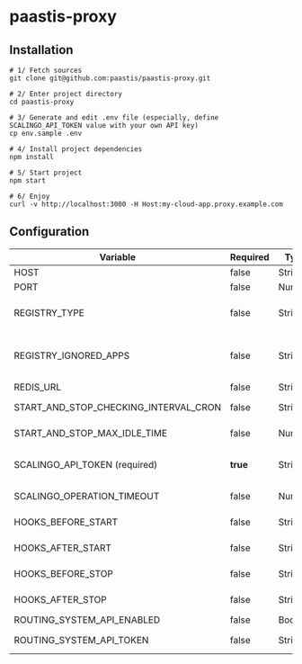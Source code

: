 # paastis-proxy

## Installation

```shell
# 1/ Fetch sources
git clone git@github.com:paastis/paastis-proxy.git

# 2/ Enter project directory
cd paastis-proxy

# 3/ Generate and edit .env file (especially, define SCALINGO_API_TOKEN value with your own API key)
cp env.sample .env

# 4/ Install project dependencies
npm install

# 5/ Start project
npm start

# 6/ Enjoy
curl -v http://localhost:3000 -H Host:my-cloud-app.proxy.example.com
```

## Configuration

| Variable                              | Required | Type    | Format                                | Default   |  
|---------------------------------------|----------|---------|---------------------------------------|-----------|
| HOST                                  | false    | String  | IP or name                            | 0.0.0.0   |  
| PORT                                  | false    | Number  | Number                                | 3000      |  
| REGISTRY_TYPE                         | false    | String  | "in-memory" or "redis"                | in-memory |  
| REGISTRY_IGNORED_APPS                 | false    | String  | List of strings, separated by a comma | -         |  
| REDIS_URL                             | false    | String  | redis://<host/>:<port/>               | -         |  
| START_AND_STOP_CHECKING_INTERVAL_CRON | false    | String  | CRON expression                       | * * * * * |  
| START_AND_STOP_MAX_IDLE_TIME          | false    | Number  | Number of minutes                     | 51        |  
| SCALINGO_API_TOKEN (required)         | **true** | String  | tk-us-xxxxxx-yyyyyy                   | -         |  
| SCALINGO_OPERATION_TIMEOUT            | false    | Number  | Number of seconds                     | 30        |  
| HOOKS_BEFORE_START                    | false    | String  | Shell command(s)                      | -         |  
| HOOKS_AFTER_START                     | false    | String  | Shell command(s)                      | -         |  
| HOOKS_BEFORE_STOP                     | false    | String  | Shell command(s)                      | -         |  
| HOOKS_AFTER_STOP                      | false    | String  | Shell command(s)                      | -         |  
| ROUTING_SYSTEM_API_ENABLED            | false    | Boolean |                                       | false     |  
| ROUTING_SYSTEM_API_TOKEN              | false    | String  | xxx-yyy-zzz                           | -         | 

